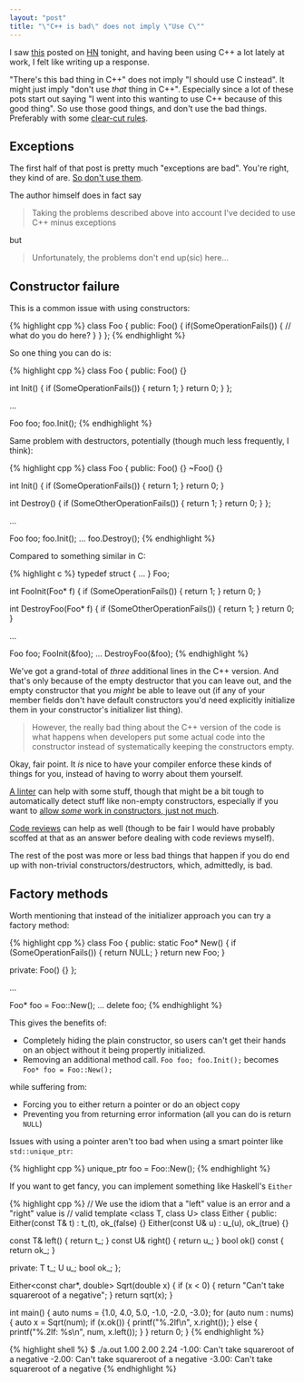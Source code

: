 ```yaml
---
layout: "post"
title: "\"C++ is bad\" does not imply \"Use C\""
---
```


I saw [this](http://250bpm.com/blog:4) posted on [HN](https://news.ycombinator.com/item?id=6220049) tonight, and having been using C++ a lot lately at work, I felt like writing up a response.

"There's this bad thing in C++" does not imply "I should use C instead". It might just imply "don't use _that_ thing in C++". Especially since a lot of these pots start out saying "I went into this wanting to use C++ because of this good thing". So use those good things, and don't use the bad things. Preferably with some [clear-cut rules](http://google-styleguide.googlecode.com/svn/trunk/cppguide.xml).

## Exceptions

The first half of that post is pretty much "exceptions are bad". You're right, they kind of are. [So don't use them](http://google-styleguide.googlecode.com/svn/trunk/cppguide.xml#Exceptions).

The author himself does in fact say

> Taking the problems described above into account I've decided to use C++ minus exceptions

but

> Unfortunately, the problems don't end up(sic) here...

## Constructor failure

This is a common issue with using constructors:

{% highlight cpp %}
class Foo {
 public:
  Foo() {
    if(SomeOperationFails()) {
      // what do you do here?
    }
  }
};
{% endhighlight %}

So one thing you can do is:

{% highlight cpp %}
class Foo {
 public:
  Foo() {}

  int Init() {
    if (SomeOperationFails()) {
      return 1;
    }
    return 0;
  }
};

...

Foo foo;
foo.Init();
{% endhighlight %}

Same problem with destructors, potentially (though much less frequently, I think):

{% highlight cpp %}
class Foo {
 public:
  Foo() {}
  ~Foo() {}

  int Init() {
    if (SomeOperationFails()) {
      return 1;
    }
    return 0;
  }

  int Destroy() {
    if (SomeOtherOperationFails()) {
      return 1;
    }
    return 0;
  }
};

...

Foo foo;
foo.Init();
...
foo.Destroy();
{% endhighlight %}

Compared to something similar in C:

{% highlight c %}
typedef struct {
  ...
} Foo;

int FooInit(Foo* f) {
  if (SomeOperationFails()) {
    return 1;
  }
  return 0;
}

int DestroyFoo(Foo* f) {
  if (SomeOtherOperationFails()) {
    return 1;
  }
  return 0;
}

...

Foo foo;
FooInit(&foo);
...
DestroyFoo(&foo);
{% endhighlight %}

We've got a grand-total of _three_ additional lines in the C++ version. And that's only because of the empty destructor that you can leave out, and the empty constructor that you _might_ be able to leave out (if any of your member fields don't have default constructors you'd need explicitly initialize them in your constructor's initializer list thing).

> However, the really bad thing about the C++ version of the code is what happens when developers put some actual code into the constructor instead of systematically keeping the constructors empty.

Okay, fair point. It _is_ nice to have your compiler enforce these kinds of things for you, instead of having to worry about them yourself.

[A linter](http://google-styleguide.googlecode.com/svn/trunk/cppguide.xml#cpplint) can help with some stuff, though that might be a bit tough to automatically detect stuff like non-empty constructors, especially if you want to [allow _some_ work in constructors, just not much](http://google-styleguide.googlecode.com/svn/trunk/cppguide.xml#Doing_Work_in_Constructors).

[Code reviews](http://www.codinghorror.com/blog/2006/01/code-reviews-just-do-it.html) can help as well (though to be fair I would have probably scoffed at that as an answer before dealing with code reviews myself).

The rest of the post was more or less bad things that happen if you do end up with non-trivial constructors/destructors, which, admittedly, is bad.

## Factory methods

Worth mentioning that instead of the initializer approach you can try a factory method:

{% highlight cpp %}
class Foo {
 public:
  static Foo* New() {
    if (SomeOperationFails()) {
      return NULL;
    }
    return new Foo;
  }

 private:
  Foo() {}
};

...

Foo* foo = Foo::New();
...
delete foo;
{% endhighlight %}

This gives the benefits of:

* Completely hiding the plain constructor, so users can't get their hands on an object without it being propertly initialized.
* Removing an additional method call. `Foo foo; foo.Init();` becomes `Foo* foo = Foo::New();`

while suffering from:

* Forcing you to either return a pointer or do an object copy
* Preventing you from returning error information (all you can do is return `NULL`)

Issues with using a pointer aren't too bad when using a smart pointer like `std::unique_ptr`:

{% highlight cpp %}
unique_ptr<Foo> foo = Foo::New();
{% endhighlight %}

If you want to get fancy, you can implement something like Haskell's `Either`

{% highlight cpp %}
// We use the idiom that a "left" value is an error and a "right" value is
// valid
template <class T, class U>
class Either {
 public:
  Either(const T& t) : t_(t), ok_(false) {}
  Either(const U& u) : u_(u), ok_(true) {}

  const T& left() { return t_; }
  const U& right() { return u_; }
  bool ok() const { return ok_; }

 private:
  T t_;
  U u_;
  bool ok_;
};

Either<const char*, double> Sqrt(double x) {
  if (x < 0) {
    return "Can't take squareroot of a negative";
  }
  return sqrt(x);
}

int main() {
  auto nums = {1.0, 4.0, 5.0, -1.0, -2.0, -3.0};
  for (auto num : nums) {
    auto x = Sqrt(num);
    if (x.ok()) {
      printf("%.2lf\n", x.right());
    } else {
      printf("%.2lf: %s\n", num, x.left());
    }
  }
  return 0;
}
{% endhighlight %}

{% highlight shell %}
$ ./a.out
1.00
2.00
2.24
-1.00: Can't take squareroot of a negative
-2.00: Can't take squareroot of a negative
-3.00: Can't take squareroot of a negative
{% endhighlight %}
